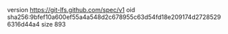 version https://git-lfs.github.com/spec/v1
oid sha256:9bfef10a600ef55a4a548d2c678955c63d54fd18e209174d27285296316d44a4
size 893
